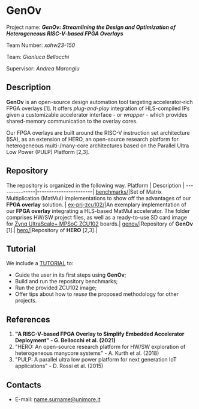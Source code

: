 
# GenOv
Project name: **_GenOv: Streamlining the Design and Optimization of Heterogeneous RISC-V-based FPGA Overlays_**

Team Number: *xohw23-150*

Team: *Gianluca Bellocchi*

Supervisor: *Andrea Marongiu*

## Description
**GenOv** is an open-source design automation tool targeting accelerator-rich FPGA overlays [1].
It offers *plug-and-play* integration of HLS-compiled IPs given a customizable accelerator interface - or *wrapper* - which provides shared-memory communication to the overlay cores. 

Our FPGA overlays are built around the RISC-V instruction set architecture (ISA), as an extension of HERO, an open-source research platform for heterogeneous multi-/many-core architectures based on the Parallel Ultra Low Power (PULP) Platform [2,3].

## Repository
The repository is organized in the following way. 
Platform | Description |
---------------|-----------------------|
[benchmarks/][]|Set of Matrix Multiplication (MatMul) implementations to show off the advantages of our **FPGA overlay** solution. |
[ex-prj-zcu102/][]|An exemplary implementation of our **FPGA overlay** integrating a HLS-based MatMul accelerator. The folder comprises HW/SW project files, as well as a ready-to-use SD card image for [Zynq UltraScale+ MPSoC ZCU102](https://www.mouser.it/new/xilinx/xilinx-zynq-ultrascale-zcu102-eval-kit/) boards.|
[genov/][]|Repository of **GenOv** [1].|
[hero/][]|Repository of **HERO** [2,3].|

## Tutorial
We include a [TUTORIAL](tutorial.md) to:
+ Guide the user in its first steps using **GenOv**;
+ Build and run the repository benchmarks;
+ Run the provided ZCU102 image;
+ Offer tips about how to *reuse* the proposed methodology for other projects.

## References
1) **"A RISC-V-based FPGA Overlay to Simplify Embedded Accelerator Deployment" - G. Bellocchi et al. (2021)**
2) "HERO: An open-source research platform for HW/SW exploration of heterogeneous manycore systems" - A. Kurth et al. (2018)
3) "PULP: A parallel ultra low power platform for next generation IoT applications" - D. Rossi et al. (2015)

## Contacts
* E-mail: <name.surname@unimore.it>

[.]:.
[benchmarks/]:benchmarks/
[ex-prj-zcu102/]:ex-prj-zcu102/
[genov/]:https://github.com/gbellocchi/genov
[hero/]:https://github.com/pulp-platform/hero

